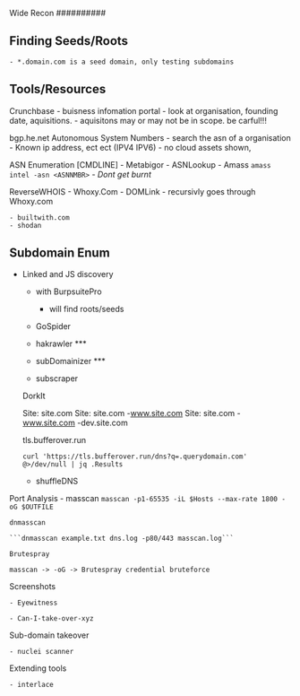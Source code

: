 Wide Recon
##########

Finding Seeds/Roots
-------------------
	- *.domain.com is a seed domain, only testing subdomains 


Tools/Resources
---------------

Crunchbase - buisness infomation portal - look at organisation, founding date, aquisitions. 
	- aquisitons may or may not be in scope. be carful!!!

bgp.he.net
	Autonomous System Numbers - search the asn of a organisation 
		- Known ip address, ect ect (IPV4 IPV6)
		- no cloud assets shown,

ASN Enumeration [CMDLINE]
	- Metabigor 
	- ASNLookup
	- Amass  ```amass intel -asn <ASNNMBR>```
	- *Dont get burnt*

ReverseWHOIS
	- Whoxy.Com
		- DOMLink 
			- recursivly goes through Whoxy.com
	
	- builtwith.com
	- shodan


Subdomain Enum
--------------

- Linked and JS discovery
	- with BurpsuitePro 
		- will find roots/seeds	

	- GoSpider 
	- hakrawler ***
	- subDomainizer ***
	- subscraper

	DorkIt

	Site: site.com 
	Site: site.com -www.site.com
	Site: site.com -www.site.com -dev.site.com

	tls.bufferover.run

	```curl 'https://tls.bufferover.run/dns?q=.querydomain.com' @>/dev/null | jq .Results```

	- shuffleDNS

Port Analysis
	- masscan
	```masscan -p1-65535 -iL $Hosts --max-rate 1800 -oG $OUTFILE```

	dnmasscan 

	```dnmasscan example.txt dns.log -p80/443 masscan.log```

	Brutespray 

	masscan -> -oG -> Brutespray credential bruteforce

Screenshots

	- Eyewitness

	- Can-I-take-over-xyz

Sub-domain takeover

	- nuclei scanner

Extending tools
	
	- interlace
